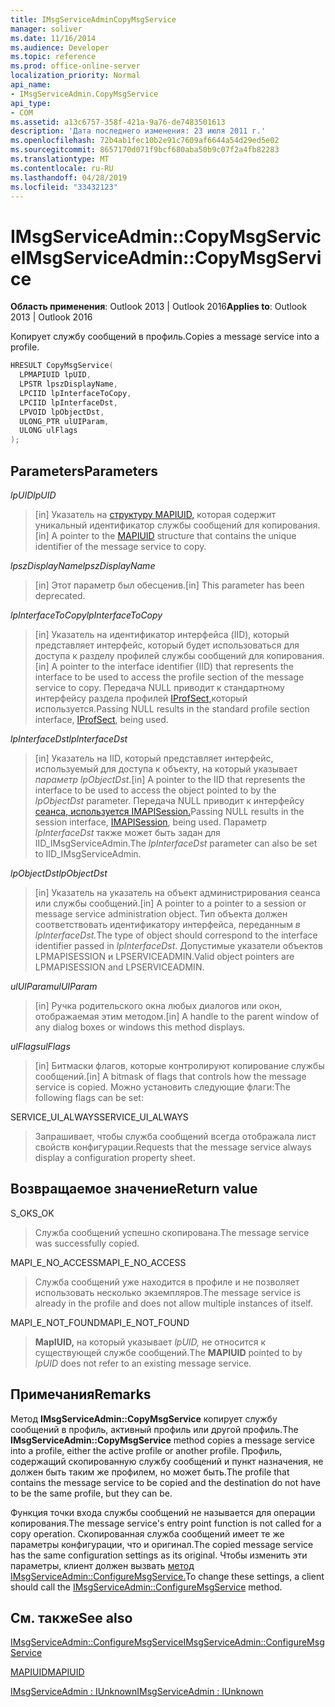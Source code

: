 ```yaml
---
title: IMsgServiceAdminCopyMsgService
manager: soliver
ms.date: 11/16/2014
ms.audience: Developer
ms.topic: reference
ms.prod: office-online-server
localization_priority: Normal
api_name:
- IMsgServiceAdmin.CopyMsgService
api_type:
- COM
ms.assetid: a13c6757-358f-421a-9a76-de7483501613
description: 'Дата последнего изменения: 23 июля 2011 г.'
ms.openlocfilehash: 72b4ab1fec10b2e91c7609af6644a54d29ed5e02
ms.sourcegitcommit: 8657170d071f9bcf680aba50b9c07f2a4fb82283
ms.translationtype: MT
ms.contentlocale: ru-RU
ms.lasthandoff: 04/28/2019
ms.locfileid: "33432123"
---
```

# <a name="imsgserviceadmincopymsgservice"></a><span data-ttu-id="0da57-103">IMsgServiceAdmin::CopyMsgService</span><span class="sxs-lookup"><span data-stu-id="0da57-103">IMsgServiceAdmin::CopyMsgService</span></span>

  
  
<span data-ttu-id="0da57-104">**Область применения**: Outlook 2013 | Outlook 2016</span><span class="sxs-lookup"><span data-stu-id="0da57-104">**Applies to**: Outlook 2013 | Outlook 2016</span></span> 
  
<span data-ttu-id="0da57-105">Копирует службу сообщений в профиль.</span><span class="sxs-lookup"><span data-stu-id="0da57-105">Copies a message service into a profile.</span></span> 
  
```cpp
HRESULT CopyMsgService(
  LPMAPIUID lpUID,
  LPSTR lpszDisplayName,
  LPCIID lpInterfaceToCopy,
  LPCIID lpInterfaceDst,
  LPVOID lpObjectDst,
  ULONG_PTR ulUIParam,
  ULONG ulFlags
);
```

## <a name="parameters"></a><span data-ttu-id="0da57-106">Parameters</span><span class="sxs-lookup"><span data-stu-id="0da57-106">Parameters</span></span>

 <span data-ttu-id="0da57-107">_lpUID_</span><span class="sxs-lookup"><span data-stu-id="0da57-107">_lpUID_</span></span>
  
> <span data-ttu-id="0da57-108">[in] Указатель на [структуру MAPIUID,](mapiuid.md) которая содержит уникальный идентификатор службы сообщений для копирования.</span><span class="sxs-lookup"><span data-stu-id="0da57-108">[in] A pointer to the [MAPIUID](mapiuid.md) structure that contains the unique identifier of the message service to copy.</span></span> 
    
 <span data-ttu-id="0da57-109">_lpszDisplayName_</span><span class="sxs-lookup"><span data-stu-id="0da57-109">_lpszDisplayName_</span></span>
  
> <span data-ttu-id="0da57-110">[in] Этот параметр был обесценив.</span><span class="sxs-lookup"><span data-stu-id="0da57-110">[in] This parameter has been deprecated.</span></span> 
    
 <span data-ttu-id="0da57-111">_lpInterfaceToCopy_</span><span class="sxs-lookup"><span data-stu-id="0da57-111">_lpInterfaceToCopy_</span></span>
  
> <span data-ttu-id="0da57-112">[in] Указатель на идентификатор интерфейса (IID), который представляет интерфейс, который будет использоваться для доступа к разделу профилей службы сообщений для копирования.</span><span class="sxs-lookup"><span data-stu-id="0da57-112">[in] A pointer to the interface identifier (IID) that represents the interface to be used to access the profile section of the message service to copy.</span></span> <span data-ttu-id="0da57-113">Передача NULL приводит к стандартному интерфейсу раздела профилей [IProfSect,](iprofsectimapiprop.md)который используется.</span><span class="sxs-lookup"><span data-stu-id="0da57-113">Passing NULL results in the standard profile section interface, [IProfSect](iprofsectimapiprop.md), being used.</span></span>
    
 <span data-ttu-id="0da57-114">_lpInterfaceDst_</span><span class="sxs-lookup"><span data-stu-id="0da57-114">_lpInterfaceDst_</span></span>
  
> <span data-ttu-id="0da57-115">[in] Указатель на IID, который представляет интерфейс, используемый для доступа к объекту, на который указывает _параметр lpObjectDst._</span><span class="sxs-lookup"><span data-stu-id="0da57-115">[in] A pointer to the IID that represents the interface to be used to access the object pointed to by the  _lpObjectDst_ parameter.</span></span> <span data-ttu-id="0da57-116">Передача NULL приводит к интерфейсу [сеанса, используется IMAPISession.](imapisessioniunknown.md)</span><span class="sxs-lookup"><span data-stu-id="0da57-116">Passing NULL results in the session interface, [IMAPISession](imapisessioniunknown.md), being used.</span></span> <span data-ttu-id="0da57-117">Параметр  _lpInterfaceDst_ также может быть задан для IID_IMsgServiceAdmin.</span><span class="sxs-lookup"><span data-stu-id="0da57-117">The  _lpInterfaceDst_ parameter can also be set to IID_IMsgServiceAdmin.</span></span> 
    
 <span data-ttu-id="0da57-118">_lpObjectDst_</span><span class="sxs-lookup"><span data-stu-id="0da57-118">_lpObjectDst_</span></span>
  
> <span data-ttu-id="0da57-119">[in] Указатель на указатель на объект администрирования сеанса или службы сообщений.</span><span class="sxs-lookup"><span data-stu-id="0da57-119">[in] A pointer to a pointer to a session or message service administration object.</span></span> <span data-ttu-id="0da57-120">Тип объекта должен соответствовать идентификатору интерфейса, переданным _в lpInterfaceDst._</span><span class="sxs-lookup"><span data-stu-id="0da57-120">The type of object should correspond to the interface identifier passed in  _lpInterfaceDst_.</span></span> <span data-ttu-id="0da57-121">Допустимые указатели объектов LPMAPISESSION и LPSERVICEADMIN.</span><span class="sxs-lookup"><span data-stu-id="0da57-121">Valid object pointers are LPMAPISESSION and LPSERVICEADMIN.</span></span>
    
 <span data-ttu-id="0da57-122">_ulUIParam_</span><span class="sxs-lookup"><span data-stu-id="0da57-122">_ulUIParam_</span></span>
  
> <span data-ttu-id="0da57-123">[in] Ручка родительского окна любых диалогов или окон, отображаемая этим методом.</span><span class="sxs-lookup"><span data-stu-id="0da57-123">[in] A handle to the parent window of any dialog boxes or windows this method displays.</span></span>
    
 <span data-ttu-id="0da57-124">_ulFlags_</span><span class="sxs-lookup"><span data-stu-id="0da57-124">_ulFlags_</span></span>
  
> <span data-ttu-id="0da57-125">[in] Битмаски флагов, которые контролируют копирование службы сообщений.</span><span class="sxs-lookup"><span data-stu-id="0da57-125">[in] A bitmask of flags that controls how the message service is copied.</span></span> <span data-ttu-id="0da57-126">Можно установить следующие флаги:</span><span class="sxs-lookup"><span data-stu-id="0da57-126">The following flags can be set:</span></span>
    
<span data-ttu-id="0da57-127">SERVICE_UI_ALWAYS</span><span class="sxs-lookup"><span data-stu-id="0da57-127">SERVICE_UI_ALWAYS</span></span> 
  
> <span data-ttu-id="0da57-128">Запрашивает, чтобы служба сообщений всегда отображала лист свойств конфигурации.</span><span class="sxs-lookup"><span data-stu-id="0da57-128">Requests that the message service always display a configuration property sheet.</span></span>
    
## <a name="return-value"></a><span data-ttu-id="0da57-129">Возвращаемое значение</span><span class="sxs-lookup"><span data-stu-id="0da57-129">Return value</span></span>

<span data-ttu-id="0da57-130">S_OK</span><span class="sxs-lookup"><span data-stu-id="0da57-130">S_OK</span></span> 
  
> <span data-ttu-id="0da57-131">Служба сообщений успешно скопирована.</span><span class="sxs-lookup"><span data-stu-id="0da57-131">The message service was successfully copied.</span></span>
    
<span data-ttu-id="0da57-132">MAPI_E_NO_ACCESS</span><span class="sxs-lookup"><span data-stu-id="0da57-132">MAPI_E_NO_ACCESS</span></span> 
  
> <span data-ttu-id="0da57-133">Служба сообщений уже находится в профиле и не позволяет использовать несколько экземпляров.</span><span class="sxs-lookup"><span data-stu-id="0da57-133">The message service is already in the profile and does not allow multiple instances of itself.</span></span>
    
<span data-ttu-id="0da57-134">MAPI_E_NOT_FOUND</span><span class="sxs-lookup"><span data-stu-id="0da57-134">MAPI_E_NOT_FOUND</span></span> 
  
> <span data-ttu-id="0da57-135">**MapIUID,** на который указывает _lpUID,_ не относится к существующей службе сообщений.</span><span class="sxs-lookup"><span data-stu-id="0da57-135">The **MAPIUID** pointed to by  _lpUID_ does not refer to an existing message service.</span></span> 
    
## <a name="remarks"></a><span data-ttu-id="0da57-136">Примечания</span><span class="sxs-lookup"><span data-stu-id="0da57-136">Remarks</span></span>

<span data-ttu-id="0da57-137">Метод **IMsgServiceAdmin::CopyMsgService** копирует службу сообщений в профиль, активный профиль или другой профиль.</span><span class="sxs-lookup"><span data-stu-id="0da57-137">The **IMsgServiceAdmin::CopyMsgService** method copies a message service into a profile, either the active profile or another profile.</span></span> <span data-ttu-id="0da57-138">Профиль, содержащий скопированную службу сообщений и пункт назначения, не должен быть таким же профилем, но может быть.</span><span class="sxs-lookup"><span data-stu-id="0da57-138">The profile that contains the message service to be copied and the destination do not have to be the same profile, but they can be.</span></span> 
  
<span data-ttu-id="0da57-139">Функция точки входа службы сообщений не называется для операции копирования.</span><span class="sxs-lookup"><span data-stu-id="0da57-139">The message service's entry point function is not called for a copy operation.</span></span> <span data-ttu-id="0da57-140">Скопированная служба сообщений имеет те же параметры конфигурации, что и оригинал.</span><span class="sxs-lookup"><span data-stu-id="0da57-140">The copied message service has the same configuration settings as its original.</span></span> <span data-ttu-id="0da57-141">Чтобы изменить эти параметры, клиент должен вызвать [метод IMsgServiceAdmin::ConfigureMsgService.](imsgserviceadmin-configuremsgservice.md)</span><span class="sxs-lookup"><span data-stu-id="0da57-141">To change these settings, a client should call the [IMsgServiceAdmin::ConfigureMsgService](imsgserviceadmin-configuremsgservice.md) method.</span></span> 
  
## <a name="see-also"></a><span data-ttu-id="0da57-142">См. также</span><span class="sxs-lookup"><span data-stu-id="0da57-142">See also</span></span>



[<span data-ttu-id="0da57-143">IMsgServiceAdmin::ConfigureMsgService</span><span class="sxs-lookup"><span data-stu-id="0da57-143">IMsgServiceAdmin::ConfigureMsgService</span></span>](imsgserviceadmin-configuremsgservice.md)
  
[<span data-ttu-id="0da57-144">MAPIUID</span><span class="sxs-lookup"><span data-stu-id="0da57-144">MAPIUID</span></span>](mapiuid.md)
  
[<span data-ttu-id="0da57-145">IMsgServiceAdmin : IUnknown</span><span class="sxs-lookup"><span data-stu-id="0da57-145">IMsgServiceAdmin : IUnknown</span></span>](imsgserviceadminiunknown.md)

